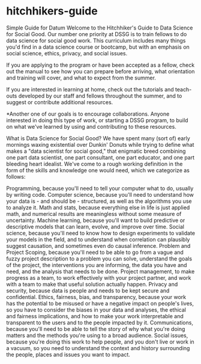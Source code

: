 # hitchhikers-guide
Simple Guide for Datum 
Welcome to the Hitchhiker's Guide to Data Science for Social Good.
Our number one priority at DSSG is to train fellows to do data science for social good work. This curriculum includes many things you'd find in a data science course or bootcamp, but with an emphasis on social science, ethics, privacy, and social issues.

If you are applying to the program or have been accepted as a fellow, check out the manual to see how you can prepare before arriving, what orientation and training will cover, and what to expect from the summer.

If you are interested in learning at home, check out the tutorials and teach-outs developed by our staff and fellows throughout the summer, and to suggest or contribute additional resources.

*Another one of our goals is to encourage collaborations. Anyone interested in doing this type of work, or starting a DSSG program, to build on what we've learned by using and contributing to these resources.

What is Data Science for Social Good?
We have spent many (sort of) early mornings waxing existential over Dunkin' Donuts while trying to define what makes a "data scientist for social good," that enigmatic breed combining one part data scientist, one part consultant, one part educator, and one part bleeding heart idealist. We've come to a rough working definition in the form of the skills and knowledge one would need, which we categorize as follows:

Programming, because you'll need to tell your computer what to do, usually by writing code.
Computer science, because you'll need to understand how your data is - and should be - structured, as well as the algorithms you use to analyze it.
Math and stats, because everything else in life is just applied math, and numerical results are meaningless without some measure of uncertainty.
Machine learning, because you'll want to build predictive or descriptive models that can learn, evolve, and improve over time.
Social science, because you'll need to know how to design experiments to validate your models in the field, and to understand when correlation can plausibly suggest causation, and sometimes even do causal inference.
Problem and Project Scoping, because you'll need to be able to go from a vague and fuzzy project description to a problem you can solve, understand the goals of the project, the interventions you are informing, the data you have and need, and the analysis that needs to be done.
Project management, to make progress as a team, to work effectively with your project partner, and work with a team to make that useful solution actually happen.
Privacy and security, because data is people and needs to be kept secure and confidential.
Ethics, fairness, bias, and transparency, because your work has the potential to be misused or have a negative impact on people's lives, so you have to consider the biases in your data and analyses, the ethical and fairness implications, and how to make your work interpretable and transparent to the users and to the people impacted by it.
Communications, because you'll need to be able to tell the story of why what you're doing matters and the methods you're using to a broad audience.
Social issues, because you're doing this work to help people, and you don't live or work in a vacuum, so you need to understand the context and history surrounding the people, places and issues you want to impact.
